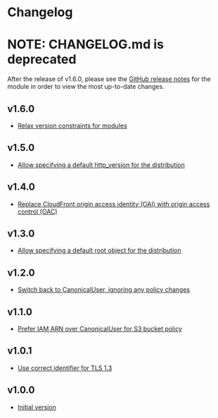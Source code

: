 # Changelog

# NOTE: CHANGELOG.md is deprecated

After the release of v1.6.0, please see the [GitHub release notes](https://github.com/babbel/terraform-aws-athena/releases)
for the module in order to view the most up-to-date changes.

## v1.6.0

- [Relax version constraints for modules](https://github.com/babbel/terraform-aws-cloudfront-bucket/pull/17)

## v1.5.0

- [Allow specifying a default http_version for the distribution](https://github.com/babbel/terraform-aws-cloudfront-bucket/pull/15)

## v1.4.0

- [Replace CloudFront origin access identity (OAI) with origin access control (OAC)](https://github.com/babbel/terraform-aws-cloudfront-bucket/pull/14)

## v1.3.0

- [Allow specifying a default root object for the distribution](https://github.com/babbel/terraform-aws-cloudfront-bucket/pull/9)

## v1.2.0

- [Switch back to CanonicalUser, ignoring any policy changes](https://github.com/babbel/terraform-aws-cloudfront-bucket/pull/6)

## v1.1.0

- [Prefer IAM ARN over CanonicalUser for S3 bucket policy](https://github.com/babbel/terraform-aws-cloudfront-bucket/pull/5)

## v1.0.1

- [Use correct identifier for TLS 1.3](https://github.com/babbel/terraform-aws-cloudfront-bucket/pull/3)

## v1.0.0

- [Initial version](https://github.com/babbel/terraform-aws-cloudfront-bucket/pull/1)
